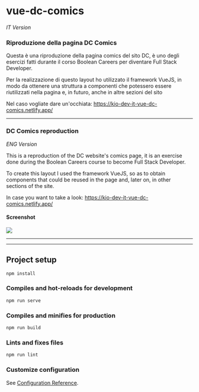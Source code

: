 # vue-dc-comics

_IT Version_

### Riproduzione della pagina DC Comics

Questa è una riproduzione della pagina comics del sito DC, è uno degli esercizi fatti durante il corso Boolean Careers per diventare Full Stack Developer.

Per la realizzazione di questo layout ho utilizzato il framework VueJS, in modo da ottenere una struttura a componenti che potessero essere riutilizzati nella pagina e, in futuro, anche in altre sezioni del sito

Nel caso vogliate dare un'occhiata: https://kio-dev-it-vue-dc-comics.netlify.app/

---

### DC Comics reproduction

_ENG Version_

This is a reproduction of the DC website's comics page, it is an exercise done during the Boolean Careers course to become Full Stack Developer.

To create this layout I used the framework VueJS, so as to obtain components that could be reused in the page and, later on, in other sections of the site.

In case you want to take a look: https://kio-dev-it-vue-dc-comics.netlify.app/



#### Screenshot

<img src="https://i.imgur.com/EZN3yk4.png">



---
---



## Project setup
```
npm install
```

### Compiles and hot-reloads for development
```
npm run serve
```

### Compiles and minifies for production
```
npm run build
```

### Lints and fixes files
```
npm run lint
```

### Customize configuration
See [Configuration Reference](https://cli.vuejs.org/config/).
